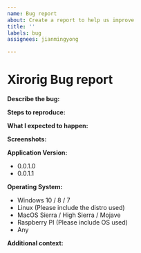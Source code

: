 ```yaml
---
name: Bug report
about: Create a report to help us improve
title: ''
labels: bug
assignees: jianmingyong

---
```


# Xirorig Bug report

**Describe the bug:**
<!-- A clear and concise description of what the bug is. -->

**Steps to reproduce:**  
<!-- For example:
1. Go to ...
2. Click on ...
3. See error
-->

**What I expected to happen:**  
<!-- A clear and concise description of what you expected to happen. -->

**Screenshots:**
<!-- If applicable, add screenshots to help explain your problem. -->

**Application Version:**
<!-- Please delete where applicable -->
- 0.0.1.0
- 0.0.1.1

**Operating System:**
<!-- Please delete where applicable -->
- Windows 10 / 8 / 7
- Linux (Please include the distro used)
- MacOS Sierra / High Sierra / Mojave
- Raspberry PI (Please include OS used)
- Any

**Additional context:**
<!-- Please attach any relevant crash logs below by adding a file on this issue -->
